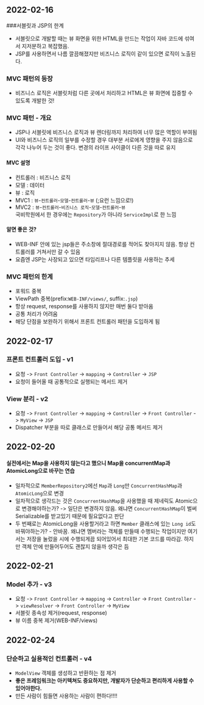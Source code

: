 ## 2022-02-16

###서블릿과 JSP의 한계
- 서블릿으로 개발할 때는 뷰 화면을 위한 HTML을 만드는 작업이 자바 코드에 섞여서 지저분하고 복잡했음.
- JSP를 사용하면서 나름 깔끔해졌지만 비즈니스 로직이 같이 있으면 로직이 노출된다.

### MVC 패턴의 등장
- 비즈니스 로직은 서블릿처럼 다른 곳에서 처리하고 HTML은 뷰 화면에 집중할 수 있도록 개발한 것!

### MVC 패턴 - 개요
- JSP나 서블릿에 비즈니스 로직과 뷰 렌더링까지 처리하여 너무 많은 역할이 부여됨
- UI와 비즈니스 로직의 일부를 수정할 경우 대부분 서로에게 영향을 주지 않음으로 각각 나누어 두는 것이 좋다. 변경의 라이프 사이클이 다른 것을 따로 유지

#### MVC 설명
- 컨트롤러 : 비즈니스 로직
- 모델 : 데이터
- 뷰 : 로직
- MVC1 : `뷰`-`컨트롤러`-`모델`-`컨트롤러`-`뷰` (;요런 느낌으로!)
- MVC2 : `뷰`-`컨트롤러`-`비즈니스 로직`-`모델`-`컨트롤러`-`뷰`  
  국비학원에서 한 경우에는 `Repository`가 아니라 `ServiceImpl`로 한 느낌

#### 알면 좋은 것?
- WEB-INF 안에 있는 jsp들은 주소창에 절대경로를 적어도 찾아지지 않음. 항상 컨트롤러를 거쳐서만 갈 수 있음
- 요즘엔 JSP는 사장되고 있으면 타임리프나 다른 템플릿을 사용하는 추세

### MVC 패턴의 한계
- 포워드 중복
- ViewPath 중복(prefix:`WEB-INF/views/`, suffix:`.jsp`)
- 항상 request, response를 사용하지 않지만 매번 둘다 받아옴
- 공통 처리가 어려움
- 해당 단점을 보완하기 위해서 프론트 컨트롤러 패턴을 도입하게 됨

## 2022-02-17

### 프론트 컨트롤러 도입 - v1
- 요청 -> `Front Controller` -> `mapping` -> `Controller` -> `JSP`
- 요청이 들어올 때 공통적으로 실행되는 메서드 제거

### View 분리 - v2
- 요청 -> `Front Controller` -> `mapping` -> `Controller` -> `Front Controller` -> `MyView` -> `JSP`
- Dispatcher 부분을 따로 클래스로 만들어서 해당 공통 메서드 제거

## 2022-02-20

#### 실전에서는 Map을 사용하지 않는다고 했으니 Map을 concurrentMap과 AtomicLong으로 바꾸는 연습
- 일차적으로 `MemberRepository2`에선 `Map`과 `Long`만 `ConcurrentHashMap`과 `AtomicLong`으로 변경
- 일차적으로 생각드는 것은 `ConcurrentHashMap`을 사용했을 때 제네릭도 Atomic으로 변경해야하는가? -> 일단은 변경하지 않음. 왜냐면 `ConcurrentHashMap`이 벌써 Serializable를 받고있기 때문에 필요없다고 판단
- 두 번째로는 AtomicLong을 사용할거라고 하면 `Member` 클래스에 있는 `Long id`도 바꿔야하는가? - 안바꿈. 왜냐면 멤버라는 객체를 만들때 수행되는 작업이지만 여기서는 저장을 눌렀을 시에 수행되게끔 되어있어서 최대한 기본 코드를 따라감. 하지만 객체 안에 만들어두어도 괜찮지 않을까 생각은 듬

## 2022-02-21

### Model 추가 - v3
- 요청 -> `Front Controller` -> `mapping` -> `Controller` -> `Front Controller` -> `viewResolver` -> `Front Controller` -> `MyView`
- 서블릿 종속성 제거(request, response)
- 뷰 이름 중복 제거(WEB-INF/views)

## 2022-02-24

### 단순하고 실용적인 컨트롤러 - v4
- `ModelView` 객체를 생성하고 반환하는 점 제거
- **좋은 프레임워크는 아키텍쳐도 중요하지만, 개발자가 단순하고 편리하게 사용할 수 있어야한다.**
- 만든 사람이 힘들면 사용하는 사람이 편하다!!!!